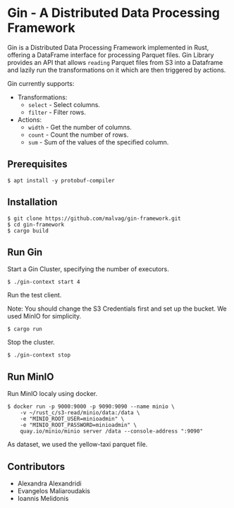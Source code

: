#  Gin - A Distributed Data Processing Framework

Gin is a Distributed Data Processing Framework implemented in Rust, offering a DataFrame interface for processing Parquet files. Gin Library provides an API that allows `reading` Parquet files from S3 into a Dataframe and lazily run the transformations on it which are then triggered by actions.

Gin currently supports:

* Transformations:
    * `select` - Select columns.
    * `filter` - Filter rows.
* Actions:
    * `width` - Get the number of columns.
    * `count` - Count the number of rows.
    * `sum` - Sum of the values of the specified column.

## Prerequisites

```
$ apt install -y protobuf-compiler
```

## Installation

```
$ git clone https://github.com/malvag/gin-framework.git
$ cd gin-framework
$ cargo build
```

## Run Gin

Start a Gin Cluster, specifying the number of executors.

```
$ ./gin-context start 4
```

Run the test client.

Note: You should change the S3 Credentials first and set up the bucket. We used MinIO for simplicity.

```
$ cargo run
```

Stop the cluster.

```
$ ./gin-context stop
```

## Run MinIO

Run MinIO localy using docker.

```
$ docker run -p 9000:9000 -p 9090:9090 --name minio \
    -v ~/rust_c/s3-read/minio/data:/data \
    -e "MINIO_ROOT_USER=minioadmin" \
    -e "MINIO_ROOT_PASSWORD=minioadmin" \
    quay.io/minio/minio server /data --console-address ":9090"
```

As dataset, we used the yellow-taxi parquet file.

## Contributors

* Alexandra Alexandridi
* Evangelos Maliaroudakis
* Ioannis Melidonis
